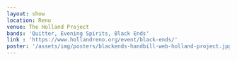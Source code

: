 ```yaml
---
layout: show
location: Reno
venue: The Holland Project
bands: 'Quitter, Evening Spirits, Black Ends'
link : 'https://www.hollandreno.org/event/black-ends/'
poster: '/assets/img/posters/blackends-handbill-web-holland-project.jpg'
---
```



